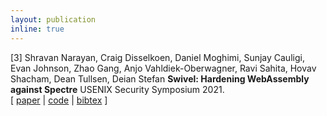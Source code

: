 ```yaml
---
layout: publication
inline: true
---
```

<tr valign="top">
<td class="bibtexnumber" align="right">
[3]
</td>
<td class="bibtexitem">
Shravan Narayan, Craig Disselkoen, Daniel Moghimi, Sunjay Cauligi, Evan Johnson, Zhao Gang, Anjo Vahldiek-Oberwagner, Ravi Sahita, Hovav Shacham, Dean Tullsen, Deian Stefan
<b>Swivel: Hardening WebAssembly against Spectre</b>
USENIX Security Symposium 2021. <br> 
[ 
<a href="https://www.usenix.org/system/files/sec21-narayan.pdf">paper</a>
 | 
<a href="https://github.com/PLSysSec/swivel">code</a>
 | 
<a href="https://scholar.googleusercontent.com/scholar.bib?q=info:G4Mjs2J5rF8J:scholar.google.com/&output=citation&scisdr=CgXpdWU2EIuyuFZCfAQ:AAGBfm0AAAAAYqFHZAQg4Qn67ciQ0UeBNmwmGelqMv4R&scisig=AAGBfm0AAAAAYqFHZA4795T7QeUdbZ_egHZXckeAGZS1&scisf=4&ct=citation&cd=-1&hl=en&scfhb=1">bibtex</a>
]
</td>
</tr>
